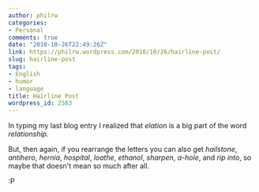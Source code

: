 ```yaml
---
author: philrw
categories:
- Personal
comments: true
date: "2010-10-26T22:49:26Z"
link: https://philrw.wordpress.com/2010/10/26/hairline-post/
slug: hairline-post
tags:
- English
- humor
- language
title: Hairline Post
wordpress_id: 2583
---
```


In typing my last blog entry I realized that _elation_ is a big part of the word _relationship._

But, then again, if you rearrange the letters you can also get _hailstone_, _antihero_, _hernia_, _hospital_, _loathe_, _ethanol_, _sharpen_, _a-hole_, and _rip into_, so maybe that doesn't mean so much after all.

:P
